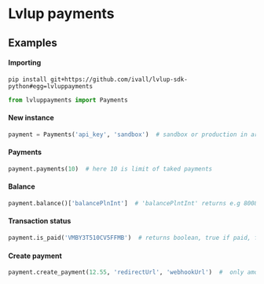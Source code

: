 # Lvlup payments

## Examples

#### Importing
```pip install git+https://github.com/ivall/lvlup-sdk-python#egg=lvluppayments```
```python
from lvluppayments import Payments
```
#### New instance
```python
payment = Payments('api_key', 'sandbox')  # sandbox or production in arg2
```
#### Payments
```python
payment.payments(10)  # here 10 is limit of taked payments
``` 
#### Balance
```python
payment.balance()['balancePlnInt']  # 'balancePlntInt' returns e.g 80085, when 'balancePlnFormatted' returns "800,85 PLN"
```
#### Transaction status
```python
payment.is_paid('VMBY3T510CV5FFMB')  # returns boolean, true if paid, false if not
```
#### Create payment
```python
payment.create_payment(12.55, 'redirectUrl', 'webhookUrl')  #  only amount is required
```

